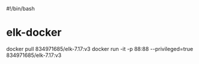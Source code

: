 #!/bin/bash

# elk-docker

docker pull 834971685/elk-7.17:v3
docker run -it -p 88:88 --privileged=true 834971685/elk-7.17:v3
